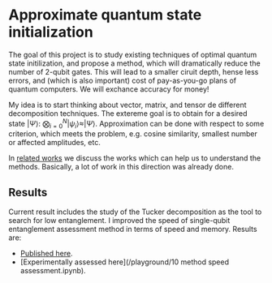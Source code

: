 # Approximate quantum state initialization

The goal of this project is to study existing techniques of optimal quantum state initilization, and propose a method, which will dramatically reduce the number of 2-qubit gates. This will lead to a smaller ciruit depth, hense less errors, and (which is also important) cost of pay-as-you-go plans of quantum computers. We will exchance accuracy for money!


My idea is to start thinking about vector, matrix, and tensor de different decomposition techniques. The extereme goal is to obtain for a desired state $|\Psi\rangle$: $\bigotimes_{i=0}^{N}|\psi_i\rangle\approx|\Psi\rangle$. Approximation can be done with respect to some criterion, which meets the problem, e.g. cosine similarity, smallest number or affected amplitudes, etc.

In [related works](related.md) we discuss the works which can help us to understand the methods. Basically, a lot of work in this direction was already done.

## Results

Current result includes the study of the Tucker decomposition as the tool to search for low entanglement. I improved the speed of single-qubit entanglement assessment method in terms of speed and memory. Results are:
- [Published here](https://www.researchgate.net/publication/361993275_Tucker_Tensor_Decomposition_of_a_Quantum_State_for_Entanglement_Analysis?_sg%5B0%5D=z9pmpxvs2KVqj1nNZUfS7wk-2x59nC3ZXPn_pD8vpc8Rk9W2XLvzrmC-rfUXfsbJyurI521bnwbFf8qycvRv5ZmF7WiVRLyFGjAi-s5N.-hvYTVzf5wDenuD9Gh0MGwoxaVwU6A38ARA4qWYBBWkm2BahelblroBr7Ivq6y_Uwyw56n7z5GJZp9pdVwNp4A).
- [Experimentally assessed here](/playground/10 method speed assessment.ipynb).
